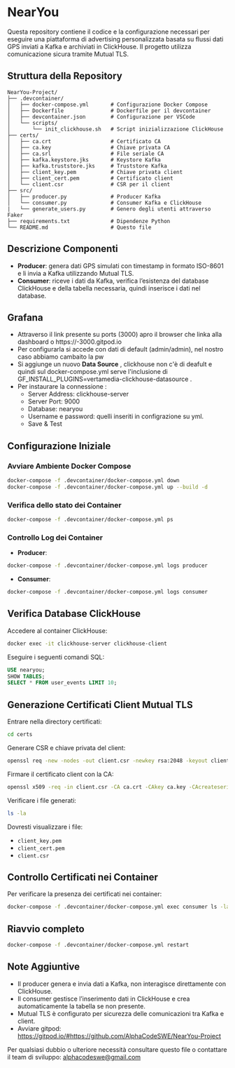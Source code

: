 # NearYou 

Questa repository contiene il codice e la configurazione necessari per eseguire una piattaforma di advertising personalizzata basata su flussi dati GPS inviati a Kafka e archiviati in ClickHouse. Il progetto utilizza comunicazione sicura tramite Mutual TLS.

## Struttura della Repository

```
NearYou-Project/
├── .devcontainer/
│   ├── docker-compose.yml       # Configurazione Docker Compose
│   ├── Dockerfile               # Dockerfile per il devcontainer
│   ├── devcontainer.json        # Configurazione per VSCode
│   └── scripts/
│       └── init_clickhouse.sh   # Script inizializzazione ClickHouse
├── certs/
│   ├── ca.crt                   # Certificato CA
│   ├── ca.key                   # Chiave privata CA
│   ├── ca.srl                   # File seriale CA
│   ├── kafka.keystore.jks       # Keystore Kafka
│   ├── kafka.truststore.jks     # Truststore Kafka
│   ├── client_key.pem           # Chiave privata client
│   ├── client_cert.pem          # Certificato client
│   └── client.csr               # CSR per il client
├── src/
│   ├── producer.py              # Producer Kafka
│   └── consumer.py              # Consumer Kafka e ClickHouse
|   └── generate_users.py        # Genero degli utenti attraverso Faker
├── requirements.txt             # Dipendenze Python
└── README.md                    # Questo file
```

## Descrizione Componenti

- **Producer**: genera dati GPS simulati con timestamp in formato ISO-8601 e li invia a Kafka utilizzando Mutual TLS.
- **Consumer**: riceve i dati da Kafka, verifica l’esistenza del database ClickHouse e della tabella necessaria, quindi inserisce i dati nel database.

## Grafana
- Attraverso il link presente su ports (3000) apro il browser che linka alla dashboard o https://<workspace-id>-3000.gitpod.io
- Per configurarla si accede con dati di default (admin/admin), nel nostro caso abbiamo cambaito la pw
- Si aggiunge un nuovo **Data Source** , clickhouse non c'è di deafult e quindi sul docker-compose.yml serve l'inclusione di GF_INSTALL_PLUGINS=vertamedia-clickhouse-datasource .
- Per instaurare la connessione :
   - Server Address: clickhouse-server
   - Server Port: 9000
   - Database: nearyou
   - Username e password: quelli inseriti in configrazione su yml.
   - Save & Test

## Configurazione Iniziale

### Avviare Ambiente Docker Compose

```bash
docker-compose -f .devcontainer/docker-compose.yml down
docker-compose -f .devcontainer/docker-compose.yml up --build -d
```

### Verifica dello stato dei Container

```bash
docker-compose -f .devcontainer/docker-compose.yml ps
```

### Controllo Log dei Container

- **Producer**:

```bash
docker-compose -f .devcontainer/docker-compose.yml logs producer
```

- **Consumer**:

```bash
docker-compose -f .devcontainer/docker-compose.yml logs consumer
```

## Verifica Database ClickHouse

Accedere al container ClickHouse:

```bash
docker exec -it clickhouse-server clickhouse-client
```

Eseguire i seguenti comandi SQL:

```sql
USE nearyou;
SHOW TABLES;
SELECT * FROM user_events LIMIT 10;
```

## Generazione Certificati Client Mutual TLS

Entrare nella directory certificati:

```bash
cd certs
```

Generare CSR e chiave privata del client:

```bash
openssl req -new -nodes -out client.csr -newkey rsa:2048 -keyout client_key.pem -subj "/C=IT/ST=Italia/L=Roma/O=ExampleOrg/CN=client-$(openssl rand -hex 4)"
```

Firmare il certificato client con la CA:

```bash
openssl x509 -req -in client.csr -CA ca.crt -CAkey ca.key -CAcreateserial -out client_cert.pem -days 365 -sha256
```

Verificare i file generati:

```bash
ls -la
```

Dovresti visualizzare i file:
- `client_key.pem`
- `client_cert.pem`
- `client.csr`

## Controllo Certificati nei Container

Per verificare la presenza dei certificati nei container:

```bash
docker-compose -f .devcontainer/docker-compose.yml exec consumer ls -la /workspace/certs
```
## Riavvio completo 
```bash
docker-compose -f .devcontainer/docker-compose.yml restart
```
## Note Aggiuntive

- Il producer genera e invia dati a Kafka, non interagisce direttamente con ClickHouse.
- Il consumer gestisce l’inserimento dati in ClickHouse e crea automaticamente la tabella se non presente.
- Mutual TLS è configurato per sicurezza delle comunicazioni tra Kafka e client.
- Avviare gitpod: https://gitpod.io/#https://github.com/AlphaCodeSWE/NearYou-Project

Per qualsiasi dubbio o ulteriore necessità consultare questo file o contattare il team di sviluppo: alphacodeswe@gmail.com


